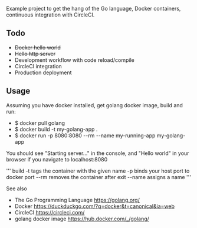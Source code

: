 Example project to get the hang of the Go language, Docker containers, continuous integration with CircleCI.



## Todo

* ~~Docker hello world~~
* ~~Hello http server~~
* Development workflow with code reload/compile
* CircleCI integration
* Production deployment


## Usage

Assuming you have docker installed, get golang docker image, build and run:

* $ docker pull golang
* $ docker build -t my-golang-app .
* $ docker run -p 8080:8080 --rm --name my-running-app my-golang-app

You should see "Starting server..." in the console, and "Hello world" in your browser if you navigate to localhost:8080


'''
build -t tags the container with the given name
-p binds your host port to docker port
--rm removes the container after exit
--name assigns a name
'''


 See also
 * The Go Programming Language https://golang.org/
 * Docker https://duckduckgo.com/?q=docker&t=canonical&ia=web
 * CircleCI https://circleci.com/
 * golang docker image https://hub.docker.com/_/golang/
